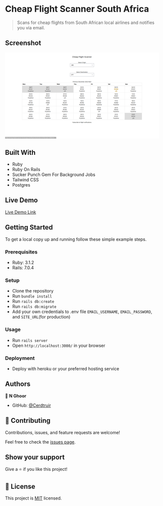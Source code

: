 # Cheap Flight Scanner South Africa

> Scans for cheap flights from South African local airlines and notifies you via email.

## Screenshot

![screenshot](Screenshot.png)

## Built With

- Ruby
- Ruby On Rails
- Sucker Punch Gem For Background Jobs
- Tailwind CSS
- Postgres

## Live Demo

[Live Demo Link](https://fortunate-emelina-cerdtruir.koyeb.app/)

## Getting Started

To get a local copy up and running follow these simple example steps.

### Prerequisites

- Ruby: 3.1.2
- Rails: 7.0.4

### Setup

- Clone the repository
- Run `bundle install`
- Run `rails db:create`
- Run `rails db:migrate`
- Add your own credentials to .env file
  `EMAIL_USERNAME`,
  `EMAIL_PASSWORD`, and
  `SITE_URL`(for production)

### Usage

- Run `rails server`
- Open `http://localhost:3000/` in your browser

### Deployment

- Deploy with heroku or your preferred hosting service

## Authors

👤 **N Ghoor**

- GitHub: [@Cerdtruir](https://github.com/Cerdtruir)

## 🤝 Contributing

Contributions, issues, and feature requests are welcome!

Feel free to check the [issues page](../../issues/).

## Show your support

Give a ⭐️ if you like this project!

## 📝 License

This project is [MIT](./LICENSE) licensed.
